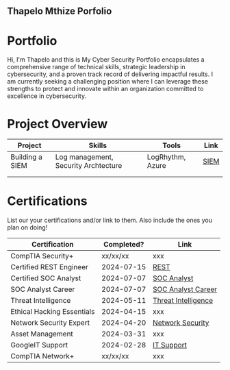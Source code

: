 ## Thapelo Mthize Porfolio

# Portfolio

Hi, I'm Thapelo and this is My Cyber Security Portfolio encapsulates a comprehensive range of technical skills, strategic leadership in cybersecurity, and a proven track record of delivering impactful results. I am currently seeking a challenging position where I can leverage these strengths to protect and innovate within an organization committed to excellence in cybersecurity.


# Project Overview 
|     Project     |                 Skills                |     Tools       |      Link       |
| --------------- | ------------------------------------- | --------------- | --------------- |
| Building a SIEM | Log management, Security Archtecture  | LogRhythm, Azure|  <a href="[">SIEM</a>   |
|                 |                                       |                 |                 |
|                 |                                       |                 |                 |


# Certifications 
List our your certifications and/or link to them. Also include the ones you plan on doing!

|     Certification     |               Completed?               |     Link       |
| --------------------  | -------------------------------------- | ---------------| 
| CompTIA Security+     |                xx/xx/xx                |     xxx  
| Certified REST Engineer|              2024-07-15               |    <a href="[https://credential.certifyme.online/verify/98dc935914748">REST</a>    |
| Certified SOC Analyst |               2024-07-07               |    <a href="[https://my.certifyme.online/verify/4835b7b914380">SOC Analyst</a>     |
| SOC Analyst Career    |               2024-07-07               |    <a href="[https://my.certifyme.online/verify/a7cd13a714565">SOC Analyst Career</a> |
| Threat Intelligence   |               2024-05-11               |    <a href="[https://arcx.io/verify-certificate?id=ee14644981bc3b3a869053198cc84e681d79f733&k=668b536de14144649f2b9272979006b3">Threat Intelligence</a> |
| Ethical Hacking Essentials |          2024-04-15               |     xxx        |
|  Network Security Expert |            2024-04-20               |    <a href="[https://training.fortinet.com/admin/tool/certificate/index.php">Network Security</a> |
|  Asset Management     |               2024-03-31               |    xxx         |
|  GoogleIT Support     |               2024-02-28               |    <a href="[https://www.credly.com/badges/60c84266-de42-487c-801b-e0c480862af6/linked_in_profile">IT Support</a> |
| CompTIA Network+      |               xx/xx/xx                 |    xxx         |
